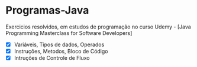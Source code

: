 # Programas-Java
Exercicios resolvidos, em estudos de programação no curso Udemy - [Java Programming Masterclass for Software Developers]


- [x] Variáveis, Tipos de dados, Operados
- [x] Instruções, Metodos, Bloco de Código
- [x] Intruções de Controle de Fluxo
